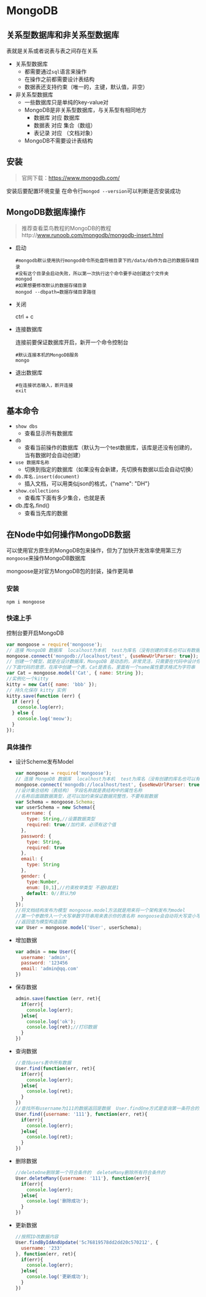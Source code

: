 #  MongoDB

## 关系型数据库和非关系型数据库

表就是关系或者说表与表之间存在关系

- 关系型数据库
  + 都需要通过``sql``语言来操作
  + 在操作之前都需要设计表结构
  + 数据表还支持约束（唯一的，主键，默认值，非空）
- 非关系型数据库
  + 一些数据库只是单纯的key-value对
  + MongoDB是非关系型数据库，与关系型有相同地方
    + 数据库 对应 数据库
    + 数据表 对应 集合（数组）
    + 表记录 对应 （文档对象）
  + MongoDB不需要设计表结构

## 安装

> 官网下载：https://www.mongodb.com/    

安装后要配置环境变量 在命令行``mongod --version``可以判断是否安装成功

## MongoDB数据库操作

> 推荐查看菜鸟教程的MongoDB的教程http://www.runoob.com/mongodb/mongodb-insert.html

- 启动

  ```shell
  #mongodb默认使用执行mongod命令所处盘符根目录下的/data/db作为自己的数据存储目录
  #没有这个目录会启动失败，所以第一次执行这个命令要手动创建这个文件夹
  mongod
  #如果想要修改默认的数据存储目录
  mongod --dbpath=数据存储目录路径                                              
  ```

- 关闭

  ctrl + c

- 连接数据库

  连接前要保证数据库开启，新开一个命令控制台

  ```shell
  #默认连接本机的MongoDB服务 
  mongo
  ```

- 退出数据库

  ```shell
  #在连接状态输入，断开连接
  exit
  ```

## 基本命令

- ``show dbs``
  + 查看显示所有数据库
- ``db``
  + 查看当前操作的数据库（默认为一个test数据库，该库是还没有创建的，当有数据时会自动创建）
- ``use 数据库名称``
  + 切换到指定的数据库（如果没有会新建，先切换有数据以后会自动切换）
- `db.库名.insert(document)`
  + 插入文档，可以用类似json的格式，{"name": "DH"}
- ``show.collections``
  + 查看库下面有多少集合，也就是表
- db.库名.find()
  + 查看当先库的数据

## 在Node中如何操作MongoDB数据

可以使用官方原生的MongoDB包来操作，但为了加快开发效率使用第三方``mongoose``来操作MongoDB数据库

mongoose是对官方MongoDB包的封装，操作更简单

### 安装

```shell
npm i mongoose
```



### 快速上手

控制台要开启MongoDB

```javascript
var mongoose = require('mongoose');
// 连接 MongoDB 数据库  localhost为本机  test为库名（没有创建的库名也可以有数据后会自动创建）
mongoose.connect('mongodb://localhost/test', {useNewUrlParser: true});
// 创建一个模型，就是在设计数据库，MongoDB 是动态的，非常灵活，只需要在代码中设计你的数据库就可以了
//下面代码的意思，在库中创建一个表，Cat是表名，里面有一个name属性要求格式为字符串
var Cat = mongoose.model('Cat', { name: String });
//实例化一个kitty
kitty = new Cat({ name: 'bbb' });
// 持久化保存 kitty 实例
kitty.save(function (err) {
  if (err) {
    console.log(err);
  } else {
    console.log('meow');
  }
});
```

### 具体操作

- 设计Scheme发布Model

  ```javascript
  var mongoose = require('mongoose');
  // 连接 MongoDB 数据库  localhost为本机  test为库名（没有创建的库名也可以有数据后会自动创建）
  mongoose.connect('mongodb://localhost/test', {useNewUrlParser: true});
  //设计集合结构（表结构） 字段名称就是表结构中的属性名称
  //名称后面跟数据类型，还可以加约束保证数据完整性，不要有脏数据
  var Schema = mongoose.Schema;
  var userSchema = new Schema({
    username: {
      type: String,//设置数据类型
      required: true//加约束，必须有这个值
    },
    password: {
      type: String,
      required: true
    },
    email: {
      type: String
    },
    gender: {
      type:Number,
      enum: [0,1],//约束枚举类型 不是0就是1
      default: 0//默认为0
    }
  });
  //将文档结构发布为模型 mongoose.model方法就是用来将一个架构发布为model 
  //第一个参数传入一个大写单数字符串用来表示你的表名称 mongoose会自动将大写变小写并在结尾加上's'  'User'变成'users'
  //返回值为模型构造函数
  var User = mongoose.model('User', userSchema);
  ```

- 增加数据

  ```javascript
  var admin = new User({
    username: 'admin',
    password: '123456 
    email: 'admin@qq.com' 
  })
  ```

- 保存数据

  ```javascript
  admin.save(function (err, ret){
    if(err){
      console.log(err);
    }else{
      console.log('ok');
      console.log(ret);//打印数据
    }
  })
  ```

  

- 查询数据

  ```javascript
  //查找users表中所有数据
  User.find(function(err, ret){
    if(err){
      console.log(err);
    }else{
      console.log(ret);
    }
  })
  //查找所有username为111的数据返回是数据  User.findOne方式是查询第一条符合的内容返回是对象
  User.find({username: '111'}, function(err, ret){
    if(err){
      console.log(err);
    }else{
      console.log(ret);
    }
  })
  ```

- 删除数据

  ```javascript
  //deleteOne删除第一个符合条件的  deleteMany删除所有符合条件的
  User.deleteMany({username: '111'}, function(err){
    if(err){
      console.log(err);
    }else{
      console.log('删除成功');
    }
  })
  ```

  

- 更新数据

  ```javascript
  //按照ID改数据内容
  User.findByIdAndUpdate('5c76819578dd2dd20c570212', {
    username: '233'
  }, function(err, ret){
    if(err){
      console.log(err);
    }else{
      console.log('更新成功');
    }
  })
  ```

  


